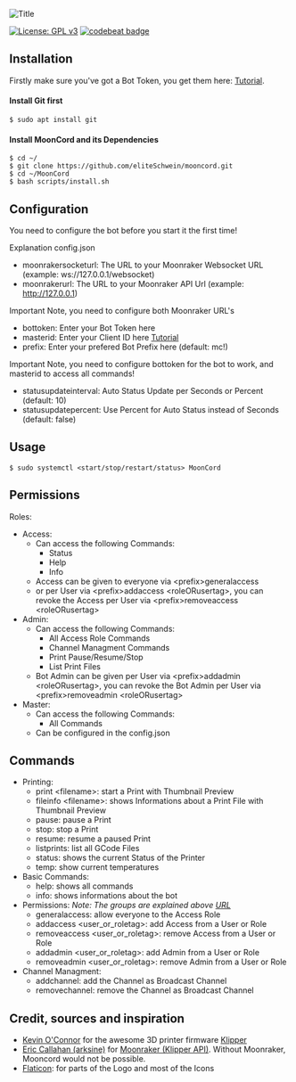![Title](https://github.com/eliteSchwein/mooncord/blob/main/images/github-title.png)

[![License: GPL v3](https://img.shields.io/badge/License-GPLv3-blue.svg)](https://www.gnu.org/licenses/gpl-3.0)
[![codebeat badge](https://codebeat.co/badges/3ce3343c-c66b-4c87-9a0b-2b86f7c1b462)](https://codebeat.co/projects/github-com-eliteschwein-mooncord-main)

## Installation

Firstly make sure you've got a Bot Token, you get them here: [Tutorial](https://github.com/reactiflux/discord-irc/wiki/Creating-a-discord-bot-&-getting-a-token). 

#### Install Git first

    $ sudo apt install git

#### Install MoonCord and its Dependencies

    $ cd ~/
    $ git clone https://github.com/eliteSchwein/mooncord.git
    $ cd ~/MoonCord
    $ bash scripts/install.sh
    
## Configuration

You need to configure the bot before you start it the first time!

Explanation config.json

* moonrakersocketurl: The URL to your Moonraker Websocket URL (example: ws://127.0.0.1/websocket)
* moonrakerurl: The URL to your Moonraker API Url (example: http://127.0.0.1)

Important Note, you need to configure both Moonraker URL's

* bottoken: Enter your Bot Token here
* masterid: Enter your Client ID here [Tutorial](https://techswift.org/2020/04/22/how-to-find-your-user-id-on-discord)
* prefix: Enter your prefered Bot Prefix here (default: mc!)

Important Note, you need to configure bottoken for the bot to work, and masterid to access all commands!

* statusupdateinterval: Auto Status Update per Seconds or Percent (default: 10)
* statusupdatepercent: Use Percent for Auto Status instead of Seconds (default: false)

## Usage

    $ sudo systemctl <start/stop/restart/status> MoonCord

## Permissions

  Roles:

  * Access:
      * Can access the following Commands: 
         * Status
         * Help
         * Info
      * Access can be given to everyone via &#60;prefix&#62;generalaccess 
      * or per User via &#60;prefix&#62;addaccess &#60;roleORusertag&#62;, you can revoke the Access per User via &#60;prefix&#62;removeaccess &#60;roleORusertag&#62;
  * Admin:
      * Can access the following Commands: 
         * All Access Role Commands
         * Channel Managment Commands
         * Print Pause/Resume/Stop
         * List Print Files
      * Bot Admin can be given per User via &#60;prefix&#62;addadmin &#60;roleORusertag&#62;, you can revoke the Bot Admin per User via &#60;prefix&#62;removeadmin &#60;roleORusertag&#62;
  * Master:
      * Can access the following Commands: 
         * All Commands
      * Can be configured in the config.json
  
## Commands
  
   * Printing:
      * print &#60;filename&#62;: start a Print with Thumbnail Preview
      * fileinfo &#60;filename&#62;: shows Informations about a Print File with Thumbnail Preview
      * pause: pause a Print
      * stop: stop a Print
      * resume: resume a paused Print
      * listprints: list all GCode Files
      * status: shows the current Status of the Printer
      * temp: show current temperatures
   * Basic Commands:
      * help: shows all commands
      * info: shows informations about the bot
   * Permissions:
      _Note: The groups are explained above [URL](https://github.com/eliteSchwein/mooncord/blob/main/README.md#permissions)_
      * generalaccess: allow everyone to the Access Role
      * addaccess &#60;user_or_roletag&#62;: add Access from a User or Role
      * removeaccess &#60;user_or_roletag&#62;: remove Access from a User or Role
      * addadmin &#60;user_or_roletag&#62;: add Admin from a User or Role
      * removeadmin &#60;user_or_roletag&#62;: remove Admin from a User or Role
   * Channel Managment:
      * addchannel: add the Channel as Broadcast Channel
      * removechannel: remove the Channel as Broadcast Channel
   
## Credit, sources and inspiration
* [Kevin O'Connor](https://github.com/KevinOConnor) for the awesome 3D printer firmware [Klipper](https://github.com/KevinOConnor/klipper)
* [Eric Callahan (arksine)](https://github.com/Arksine) for [Moonraker (Klipper API)](https://github.com/Arksine/moonraker). Without Moonraker, Mooncord would not be possible.
* [Flaticon](https://www.flaticon.com): for parts of the Logo and most of the Icons
